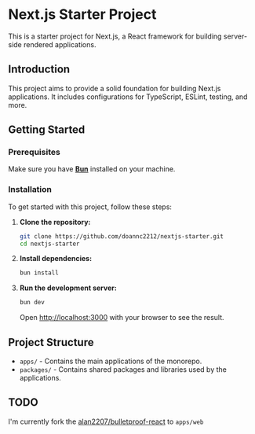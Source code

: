 # Next.js Starter Project

This is a starter project for Next.js, a React framework for building server-side rendered applications.

## Introduction

This project aims to provide a solid foundation for building Next.js applications. It includes configurations for TypeScript, ESLint, testing, and more.

## Getting Started

### Prerequisites

Make sure you have **[Bun](https://bun.sh/docs/installation)** installed on your machine.

### Installation

To get started with this project, follow these steps:

1. **Clone the repository:**

   ```bash
   git clone https://github.com/doannc2212/nextjs-starter.git
   cd nextjs-starter
   ```

2. **Install dependencies:**

   ```bash
   bun install
   ```

3. **Run the development server:**

   ```bash
   bun dev
   ```

   Open [http://localhost:3000](http://localhost:3000) with your browser to see the result.

## Project Structure

- `apps/` - Contains the main applications of the monorepo.
- `packages/` - Contains shared packages and libraries used by the applications.

## TODO

I'm currently fork the [alan2207/bulletproof-react](https://github.com/alan2207/bulletproof-react) to `apps/web`
